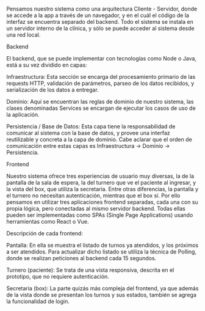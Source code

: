 Pensamos nuestro sistema como una arquitectura Cliente - Servidor, donde se accede a la app a través de un navegador, y en el cuál el código de la interfaz se encuentra separado del backend. Todo el sistema se instala en un servidor interno de la clínica, y sólo se puede acceder al sistema desde una red local.

Backend

El backend, que se puede implementar con tecnologías como Node o Java, está a su vez dividido en capas:

Infraestructura: Esta sección se encarga del procesamiento primario de las requests HTTP, validación de parámetros, parseo de los datos recibidos, y serialización de los datos a entregar.

Dominio: Aquí se encuentran las reglas de dominio de nuestro sistema, las clases denominadas Services se encargan de ejecutar los casos de uso de la aplicación.

Persistencia / Base de Datos: Esta capa tiene la responsabilidad de comunicar al sistema con la base de datos, y provee una interfaz reutilizable y concreta a la capa de dominio.
Cabe aclarar que el orden de comunicación entre estas capas es Infraestructura -> Dominio -> Persistencia.

Frontend

Nuestro sistema ofrece tres experiencias de usuario muy diversas, la de la pantalla de la sala de espera, la del turnero que ve el paciente al ingresar, y la vista del box, que utiliza la secretaria. Entre otras diferencias, la pantalla y el turnero no necesitan autenticación, mientras que el box sí. Por ello pensamos en utilizar tres aplicaciones frontend separadas, cada una con su propia lógica, pero conectadas al mismo servidor backend. Todas ellas pueden ser implementadas como SPAs (Single Page Applications) usando herramientas como React o Vue.

Descripción de cada frontend:

Pantalla: En ella se muestra el listado de turnos ya atendidos, y los próximos a ser atendidos. Para actualizar dicho listado se utiliza la técnica de Polling, donde se realizan peticiones al backend cada 15 segundos.

Turnero (paciente): Se trata de una vista responsiva, descrita en el prototipo, que no requiere autenticación.

Secretaria (box): La parte quizás más compleja del frontend, ya que además de la vista donde se presentan los turnos y sus estados, también se agrega la funcionalidad de login.
